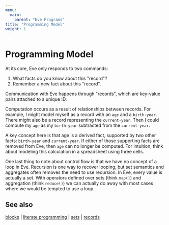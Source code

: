 ```yaml
---
menu:
  main:
    parent: "Eve Programs"
title: "Programming Model"
weight: 1
---
```


# Programming Model

At its core, Eve only responds to two commands:

1. What facts do you know about this "record"?
2. Remember a new fact about this "record".

Communication with Eve happens through "records", which are key-value pairs attached to a unique ID.

Computation occurs as a result of relationships between records. For example, I might model myself as a record with an `age` and a `birth-year`. There might also be a record representing the `current-year`. Then I could compute my `age` as my `birth-year` subtracted from the `current-year`.

A key concept here is that age is a derived fact, supported by two other facts: `birth-year` and `current-year`. If either of those supporting facts are removed from Eve, then `age` can no longer be computed. For intuition, think about modeling this calculation in a spreadsheet using three cells.

One last thing to note about control flow is that we have no concept of a loop in Eve. Recursion is one way to recover looping, but set semantics and aggregates often removes the need to use recursion. In Eve, every value is actually a set. With operators defined over sets (think `map()`) and aggregation (think `reduce()`) we can actually do away with most cases where we would be tempted to use a loop.

## See also

[blocks](../blocks) | [literate programming](../literate-programming) | [sets](../sets) | [records](../records)
